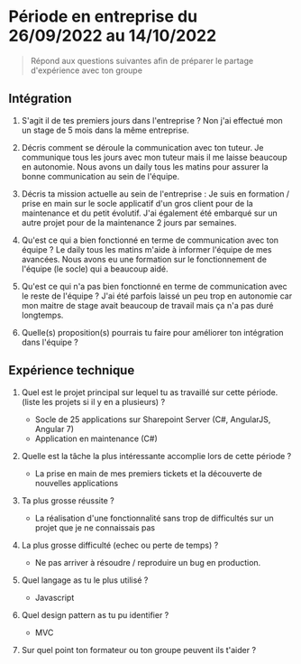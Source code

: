 # Période en entreprise du 26/09/2022 au 14/10/2022

> Répond aux questions suivantes afin de préparer le partage d'expérience avec ton groupe

## Intégration

1. S'agit il de tes premiers jours dans l'entreprise ? Non j'ai effectué mon un stage de 5 mois dans la même entreprise.

2. Décris comment se déroule la communication avec ton tuteur. Je communique tous les jours avec mon tuteur mais il me laisse beaucoup en autonomie. Nous avons un daily tous les matins pour assurer la bonne communication au sein de l'équipe.

3. Décris ta mission actuelle au sein de l'entreprise : Je suis en formation / prise en main sur le socle applicatif d'un gros client pour de la maintenance et du petit évolutif. J'ai également été embarqué sur un autre projet pour de la maintenance 2 jours par semaines.

4. Qu'est ce qui a bien fonctionné en terme de communication avec ton équipe ? Le daily tous les matins m'aide à informer l'équipe de mes avancées. Nous avons eu une formation sur le fonctionnement de l'équipe (le socle) qui a beaucoup aidé.

5. Qu'est ce qui n'a pas bien fonctionné en terme de communication avec le reste de l'équipe ? J'ai été parfois laissé un peu trop en autonomie car mon maitre de stage avait beaucoup de travail mais ça n'a pas duré longtemps.

6. Quelle(s) proposition(s) pourrais tu faire pour améliorer ton intégration dans l'équipe ?

## Expérience technique

1. Quel est le projet principal sur lequel tu as travaillé sur cette période. (liste les projets si il y en a plusieurs) ?

   - Socle de 25 applications sur Sharepoint Server (C#, AngularJS, Angular 7)
   - Application en maintenance (C#)

2. Quelle est la tâche la plus intéressante accomplie lors de cette période ?

   - La prise en main de mes premiers tickets et la découverte de nouvelles applications

3. Ta plus grosse réussite ?

   - La réalisation d'une fonctionnalité sans trop de difficultés sur un projet que je ne connaissais pas

4. La plus grosse difficulté (echec ou perte de temps) ?

   - Ne pas arriver à résoudre / reproduire un bug en production.

5. Quel langage as tu le plus utilisé ?

   - Javascript

6. Quel design pattern as tu pu identifier ?

   - MVC

7. Sur quel point ton formateur ou ton groupe peuvent ils t'aider ?
